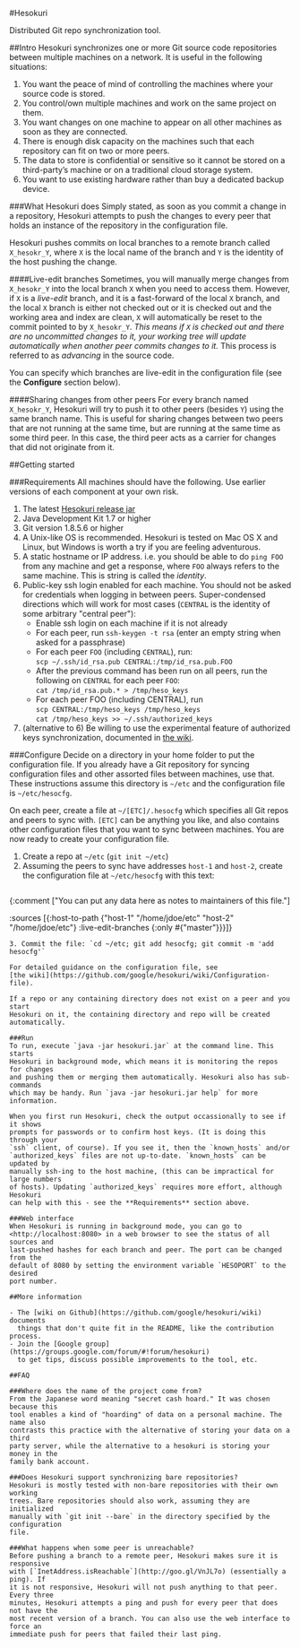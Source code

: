 #Hesokuri

Distributed Git repo synchronization tool.

##Intro
Hesokuri synchronizes one or more Git source code repositories between multiple
machines on a network. It is useful in the following situations:

1. You want the peace of mind of controlling the machines where your source code
   is stored.
2. You control/own multiple machines and work on the same project on them.
3. You want changes on one machine to appear on all other machines as soon as
   they are connected.
4. There is enough disk capacity on the machines such that each repository can
   fit on two or more peers.
5. The data to store is confidential or sensitive so it cannot be stored on a
   third-party’s machine or on a traditional cloud storage system.
6. You want to use existing hardware rather than buy a dedicated backup device.

###What Hesokuri does
Simply stated, as soon as you commit a change in a repository, Hesokuri attempts
to push the changes to every peer that holds an instance of the repository in
the configuration file.

Hesokuri pushes commits on local branches to a remote branch called
`X_hesokr_Y`, where `X` is the local name of the branch and `Y` is the identity
of the host pushing the change.

####Live-edit branches
Sometimes, you will manually merge changes from `X_hesokr_Y` into the local
branch `X` when you need to access them. However, if `X` is a _live-edit_
branch, and it is a fast-forward of the local `X` branch, and the local `X`
branch is either not checked out or it is checked out and the working area and
index are clean, `X` will automatically be reset to the commit pointed to by
`X_hesokr_Y`. _This means if `X` is checked out and there are no uncommitted
changes to it, your working tree will update automatically when another peer
commits changes to it._ This process is referred to as _advancing_ in the source
code.

You can specify which branches are live-edit in the configuration file (see the
**Configure** section below).

####Sharing changes from other peers
For every branch named `X_hesokr_Y`, Hesokuri will try to push it to other peers
(besides `Y`) using the same branch name. This is useful for sharing changes
between two peers that are not running at the same time, but are running at the
same time as some third peer. In this case, the third peer acts as a carrier for
changes that did not originate from it.

##Getting started

###Requirements
All machines should have the following. Use earlier versions of each component
at your own risk.

1. The latest [Hesokuri release jar](http://github.com/google/hesokuri/releases)
2. Java Development Kit 1.7 or higher
3. Git version 1.8.5.6 or higher
4. A Unix-like OS is recommended. Hesokuri is tested on Mac OS X and Linux, but
   Windows is worth a try if you are feeling adventurous.
5. A static hostname or IP address. i.e. you should be able to do `ping FOO`
   from any machine and get a response, where `FOO` always refers to the same
   machine. This is string is called the _identity_.
6. Public-key ssh login enabled for each machine. You should not be asked for
   credentials when logging in between peers. Super-condensed directions
   which will work for most cases (`CENTRAL` is the identity of some arbitrary
   "central peer"):
   - Enable ssh login on each machine if it is not already
   - For each peer, run `ssh-keygen -t rsa` (enter an empty string when asked
     for a passphrase)
   - For each peer `FOO` (including `CENTRAL`), run:  
     `scp ~/.ssh/id_rsa.pub CENTRAL:/tmp/id_rsa.pub.FOO`
   - After the previous command has been run on all peers, run the following on
     `CENTRAL` for each peer `FOO`:  
     `cat /tmp/id_rsa.pub.* > /tmp/heso_keys`
   - For each peer FOO (including CENTRAL), run  
     `scp CENTRAL:/tmp/heso_keys /tmp/heso_keys`  
     `cat /tmp/heso_keys >> ~/.ssh/authorized_keys`
7. (alternative to 6) Be willing to use the experimental feature of authorized
   keys synchronization, documented in
   [the wiki](https://github.com/google/hesokuri/wiki/Authorized-keys-synchronization).

###Configure
Decide on a directory in your home folder to put the configuration file. If you
already have a Git repository for syncing configuration files and other assorted
files between machines, use that. These instructions assume this directory is
`~/etc` and the configuration file is `~/etc/hesocfg`.

On each peer, create a file at `~/[ETC]/.hesocfg` which specifies all Git repos
and peers to sync with. `[ETC]` can be anything you like, and also contains
other configuration files that you want to sync between machines. You are now
ready to create your configuration file.

1. Create a repo at `~/etc` (`git init ~/etc`)
2. Assuming the peers to sync have addresses `host-1` and `host-2`, create the
   configuration file at `~/etc/hesocfg` with this text:  
   ```Clojure
{:comment
 ["You can put any data here as notes to maintainers of this file."]

 :sources
 [{:host-to-path {"host-1" "/home/jdoe/etc"
                  "host-2" "/home/jdoe/etc"}
   :live-edit-branches {:only #{"master"}}}]}
```
3. Commit the file: `cd ~/etc; git add hesocfg; git commit -m 'add hesocfg'`

For detailed guidance on the configuration file, see
[the wiki](https://github.com/google/hesokuri/wiki/Configuration-file).

If a repo or any containing directory does not exist on a peer and you start
Hesokuri on it, the containing directory and repo will be created automatically.

###Run
To run, execute `java -jar hesokuri.jar` at the command line. This starts
Hesokuri in background mode, which means it is monitoring the repos for changes
and pushing them or merging them automatically. Hesokuri also has sub-commands
which may be handy. Run `java -jar hesokuri.jar help` for more information.

When you first run Hesokuri, check the output occassionally to see if it shows
prompts for passwords or to confirm host keys. (It is doing this through your
`ssh` client, of course). If you see it, then the `known_hosts` and/or
`authorized_keys` files are not up-to-date. `known_hosts` can be updated by
manually ssh-ing to the host machine, (this can be impractical for large numbers
of hosts). Updating `authorized_keys` requires more effort, although Hesokuri
can help with this - see the **Requirements** section above.

###Web interface
When Hesokuri is running in background mode, you can go to
<http://localhost:8080> in a web browser to see the status of all sources and
last-pushed hashes for each branch and peer. The port can be changed from the
default of 8080 by setting the environment variable `HESOPORT` to the desired
port number.

##More information

- The [wiki on Github](https://github.com/google/hesokuri/wiki) documents
  things that don't quite fit in the README, like the contribution process.
- Join the [Google group](https://groups.google.com/forum/#!forum/hesokuri)
  to get tips, discuss possible improvements to the tool, etc.

##FAQ

###Where does the name of the project come from?
From the Japanese word meaning "secret cash hoard." It was chosen because this
tool enables a kind of "hoarding" of data on a personal machine. The name also
contrasts this practice with the alternative of storing your data on a third
party server, while the alternative to a hesokuri is storing your money in the
family bank account.

###Does Hesokuri support synchronizing bare repositories?
Hesokuri is mostly tested with non-bare repositories with their own working
trees. Bare repositories should also work, assuming they are initialized
manually with `git init --bare` in the directory specified by the configuration
file.

###What happens when some peer is unreachable?
Before pushing a branch to a remote peer, Hesokuri makes sure it is responsive
with [`InetAddress.isReachable`](http://goo.gl/VnJL7o) (essentially a ping). If
it is not responsive, Hesokuri will not push anything to that peer. Every three
minutes, Hesokuri attempts a ping and push for every peer that does not have the
most recent version of a branch. You can also use the web interface to force an
immediate push for peers that failed their last ping.
